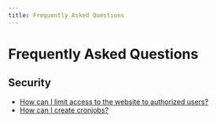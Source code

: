 ```yaml
---
title: Frequently Asked Questions
---
```


# Frequently Asked Questions

## Security

* [How can I limit access to the website to authorized users?](basicauth/)
* [How can I create cronjobs?](cronjobs/)
